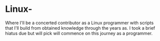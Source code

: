 # Linux-
Where I'll be a concerted contributor as a Linux programmer with scripts that I'll build from obtained knowledge through the years as. I took a brief hiatus due but will pick will commence on this journey as a programmer. 
